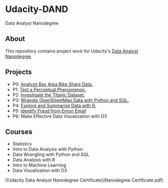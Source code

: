 # Udacity-DAND
Data Analyst Nanodegree


## About
This repository contains project work for Udacity's [Data Analyst Nanodegree](https://www.udacity.com/course/data-analyst-nanodegree--nd002).

## Projects
* P0: [Analyze Bay Area Bike Share Data.](https://github.com/spartansmilez/Udacity-DAND/blob/master/dandp0-bikeshareanalysis/Bay_Area_Bike_Share_Analysis.ipynb)
* P1: [Test a Perceptual Phenomenon.](https://github.com/spartansmilez/Udacity-DAND/blob/master/p1-thescienceofdecisions/stroopeffect.ipynb)
* P2: [Investigate the Titanic Dataset.](https://github.com/spartansmilez/Udacity-DAND/blob/master/p2-titanicanalysis/TitanicDataAnalysis.ipynb)
* P3: [Wrangle OpenStreetMap Data with Python and SQL.](https://github.com/spartansmilez/Udacity-DAND/blob/master/p3-Wrangle%20OSM%20Data/Wrangle%2BOpenStreetMap%2BUsing%2BPython%2Band%2BSQL.pdf)
* P4: [Explore and Summarize Data with R.](http://rpubs.com/sirronmelville/310288)
* P5: [Identify Fraud from Enron Email](https://github.com/spartansmilez/Udacity-DAND/blob/master/p5/Identify%2BFraud%2BFrom%2BEnron%2BEmail.pdf)
* P6: Make Effective Data Visualization with D3


## Courses
* Statistics
* Intro to Data Analysis with Python
* Data Wrangling with Python and SQL
* Data Analysis with R
* Intro to Machine Learning
* Data Visualization with D3

![Udacity Data Analyst Nanodegree Certificate](Nanodegree Certificate.pdf)
